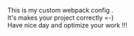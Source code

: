This is my custom webpack config . <br>
It's makes your project correctly =-) <br>
Have nice day and optimize your work !!! 
